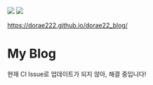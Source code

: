 [//]: # (This template replaces README.md when someone creates a new repo with the fastpages template.)

![](https://github.com/dorae222/dorae22_blog/workflows/CI/badge.svg) 
![](https://github.com/dorae222/dorae22_blog/workflows/GH-Pages%20Status/badge.svg) 

https://dorae222.github.io/dorae22_blog/

# My Blog
현재 CI Issue로 업데이트가 되지 않아, 해결 중입니다!
